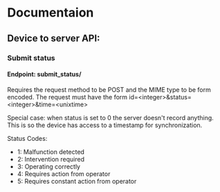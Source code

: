# Documentaion

## Device to server API:

### Submit status

#### Endpoint: submit_status/

Requires the request method to be POST and the MIME type to be form encoded.
The request must have the form id=\<integer\>&status=\<integer\>&time=\<unixtime\>

Special case: when status is set to 0 the server doesn't record anything. This is so the device
has access to a timestamp for synchronization.

Status Codes:
- 1: Malfunction detected
- 2: Intervention required
- 3: Operating correctly
- 4: Requires action from operator
- 5: Requires constant action from operator